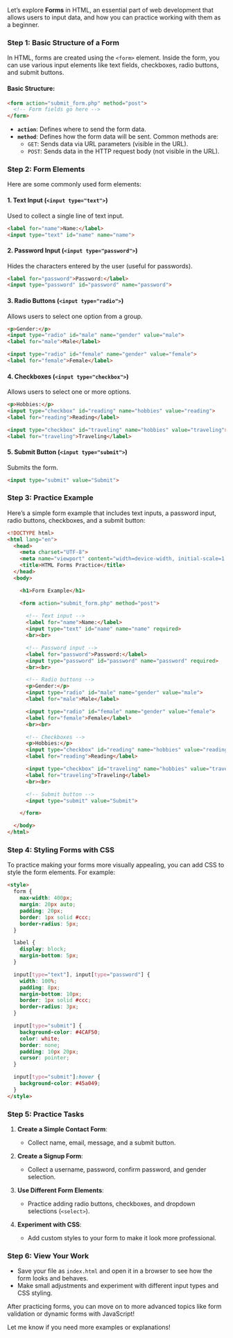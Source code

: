 Let’s explore **Forms** in HTML, an essential part of web development that allows users to input data, and how you can practice working with them as a beginner.

### Step 1: **Basic Structure of a Form**

In HTML, forms are created using the `<form>` element. Inside the form, you can use various input elements like text fields, checkboxes, radio buttons, and submit buttons.

#### Basic Structure:

```html
<form action="submit_form.php" method="post">
  <!-- Form fields go here -->
</form>
```

- **`action`**: Defines where to send the form data.
- **`method`**: Defines how the form data will be sent. Common methods are:
  - `GET`: Sends data via URL parameters (visible in the URL).
  - `POST`: Sends data in the HTTP request body (not visible in the URL).

### Step 2: **Form Elements**

Here are some commonly used form elements:

#### 1. **Text Input (`<input type="text">`)**

Used to collect a single line of text input.
```html
<label for="name">Name:</label>
<input type="text" id="name" name="name">
```

#### 2. **Password Input (`<input type="password">`)**

Hides the characters entered by the user (useful for passwords).
```html
<label for="password">Password:</label>
<input type="password" id="password" name="password">
```

#### 3. **Radio Buttons (`<input type="radio">`)**

Allows users to select one option from a group.
```html
<p>Gender:</p>
<input type="radio" id="male" name="gender" value="male">
<label for="male">Male</label>

<input type="radio" id="female" name="gender" value="female">
<label for="female">Female</label>
```

#### 4. **Checkboxes (`<input type="checkbox">`)**

Allows users to select one or more options.
```html
<p>Hobbies:</p>
<input type="checkbox" id="reading" name="hobbies" value="reading">
<label for="reading">Reading</label>

<input type="checkbox" id="traveling" name="hobbies" value="traveling">
<label for="traveling">Traveling</label>
```

#### 5. **Submit Button (`<input type="submit">`)**

Submits the form.
```html
<input type="submit" value="Submit">
```

### Step 3: **Practice Example**

Here’s a simple form example that includes text inputs, a password input, radio buttons, checkboxes, and a submit button:

```html
<!DOCTYPE html>
<html lang="en">
  <head>
    <meta charset="UTF-8">
    <meta name="viewport" content="width=device-width, initial-scale=1.0">
    <title>HTML Forms Practice</title>
  </head>
  <body>

    <h1>Form Example</h1>

    <form action="submit_form.php" method="post">
      
      <!-- Text input -->
      <label for="name">Name:</label>
      <input type="text" id="name" name="name" required>
      <br><br>

      <!-- Password input -->
      <label for="password">Password:</label>
      <input type="password" id="password" name="password" required>
      <br><br>

      <!-- Radio buttons -->
      <p>Gender:</p>
      <input type="radio" id="male" name="gender" value="male">
      <label for="male">Male</label>

      <input type="radio" id="female" name="gender" value="female">
      <label for="female">Female</label>
      <br><br>

      <!-- Checkboxes -->
      <p>Hobbies:</p>
      <input type="checkbox" id="reading" name="hobbies" value="reading">
      <label for="reading">Reading</label>

      <input type="checkbox" id="traveling" name="hobbies" value="traveling">
      <label for="traveling">Traveling</label>
      <br><br>

      <!-- Submit button -->
      <input type="submit" value="Submit">

    </form>

  </body>
</html>
```

### Step 4: **Styling Forms with CSS**

To practice making your forms more visually appealing, you can add CSS to style the form elements. For example:

```html
<style>
  form {
    max-width: 400px;
    margin: 20px auto;
    padding: 20px;
    border: 1px solid #ccc;
    border-radius: 5px;
  }

  label {
    display: block;
    margin-bottom: 5px;
  }

  input[type="text"], input[type="password"] {
    width: 100%;
    padding: 8px;
    margin-bottom: 10px;
    border: 1px solid #ccc;
    border-radius: 3px;
  }

  input[type="submit"] {
    background-color: #4CAF50;
    color: white;
    border: none;
    padding: 10px 20px;
    cursor: pointer;
  }

  input[type="submit"]:hover {
    background-color: #45a049;
  }
</style>
```

### Step 5: **Practice Tasks**

1. **Create a Simple Contact Form**:
   - Collect name, email, message, and a submit button.
   
2. **Create a Signup Form**:
   - Collect a username, password, confirm password, and gender selection.
   
3. **Use Different Form Elements**:
   - Practice adding radio buttons, checkboxes, and dropdown selections (`<select>`).

4. **Experiment with CSS**:
   - Add custom styles to your form to make it look more professional.

### Step 6: **View Your Work**

- Save your file as `index.html` and open it in a browser to see how the form looks and behaves.
- Make small adjustments and experiment with different input types and CSS styling.

After practicing forms, you can move on to more advanced topics like form validation or dynamic forms with JavaScript!

Let me know if you need more examples or explanations!